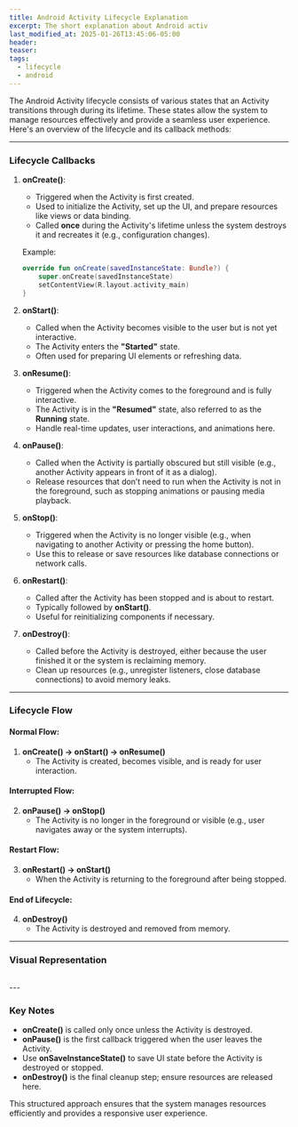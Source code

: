 ```yaml
---
title: Android Activity Lifecycle Explanation
excerpt: The short explanation about Android activ
last_modified_at: 2025-01-26T13:45:06-05:00
header: 
teaser: 
tags:
  - lifecycle
  - android
---
```


The Android Activity lifecycle consists of various states that an Activity transitions through during its lifetime. These states allow the system to manage resources effectively and provide a seamless user experience. Here's an overview of the lifecycle and its callback methods:

---

### **Lifecycle Callbacks**

1. **onCreate()**:
    
    - Triggered when the Activity is first created.
    - Used to initialize the Activity, set up the UI, and prepare resources like views or data binding.
    - Called **once** during the Activity's lifetime unless the system destroys it and recreates it (e.g., configuration changes).
    
    Example:
    
    ```kotlin
    override fun onCreate(savedInstanceState: Bundle?) {
        super.onCreate(savedInstanceState)     
        setContentView(R.layout.activity_main) 
    }
    ```
    
2. **onStart()**:
    
    - Called when the Activity becomes visible to the user but is not yet interactive.
    - The Activity enters the **"Started"** state.
    - Often used for preparing UI elements or refreshing data.
3. **onResume()**:
    
    - Triggered when the Activity comes to the foreground and is fully interactive.
    - The Activity is in the **"Resumed"** state, also referred to as the **Running** state.
    - Handle real-time updates, user interactions, and animations here.
4. **onPause()**:
    
    - Called when the Activity is partially obscured but still visible (e.g., another Activity appears in front of it as a dialog).
    - Release resources that don’t need to run when the Activity is not in the foreground, such as stopping animations or pausing media playback.
5. **onStop()**:
    
    - Triggered when the Activity is no longer visible (e.g., when navigating to another Activity or pressing the home button).
    - Use this to release or save resources like database connections or network calls.
6. **onRestart()**:
    
    - Called after the Activity has been stopped and is about to restart.
    - Typically followed by **onStart()**.
    - Useful for reinitializing components if necessary.
7. **onDestroy()**:
    
    - Called before the Activity is destroyed, either because the user finished it or the system is reclaiming memory.
    - Clean up resources (e.g., unregister listeners, close database connections) to avoid memory leaks.

---

### **Lifecycle Flow**

#### **Normal Flow**:

1. **onCreate() → onStart() → onResume()**
    - The Activity is created, becomes visible, and is ready for user interaction.
#### **Interrupted Flow**:

2. **onPause() → onStop()**
    - The Activity is no longer in the foreground or visible (e.g., user navigates away or the system interrupts).

#### **Restart Flow**:

3. **onRestart() → onStart()**
    - When the Activity is returning to the foreground after being stopped.

#### **End of Lifecycle**:

4. **onDestroy()**
    - The Activity is destroyed and removed from memory.

---

### **Visual Representation**
<figure class="align-center">
  <img src="{{ site.url }}{{ site.baseurl }}/assets/images/Android-Activity-Lifecycle.png" alt="">
</figure> 
---

### **Key Notes**

- **onCreate()** is called only once unless the Activity is destroyed.
- **onPause()** is the first callback triggered when the user leaves the Activity.
- Use **onSaveInstanceState()** to save UI state before the Activity is destroyed or stopped.
- **onDestroy()** is the final cleanup step; ensure resources are released here.

This structured approach ensures that the system manages resources efficiently and provides a responsive user experience.

